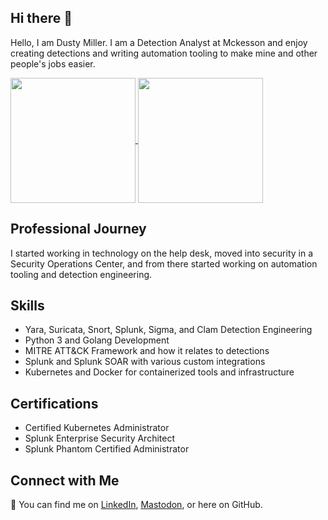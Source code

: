 ## Hi there 👋

<p>Hello, I am Dusty Miller. I am a Detection Analyst at Mckesson and enjoy creating detections and writing automation tooling to make mine and other people's jobs easier.</p>

<a href="https://github.com/anuraghazra/github-readme-stats">
  <img height=200 align="center" src="https://github-readme-stats.vercel.app/api?username=gusty-dustyr&show_icons=true&theme=transparent" />
</a>
<a href="https://github.com/anuraghazra/convoychat">
  <img height=200 align="center" src="https://github-readme-stats.vercel.app/api/top-langs?username=gusty-dusty&layout=compact&langs_count=8&card_width=320&theme=transparent" />
</a>

## Professional Journey

I started working in technology on the help desk, moved into security in a Security Operations Center, and from there started working on automation tooling and detection engineering.

## Skills

- Yara, Suricata, Snort, Splunk, Sigma, and Clam Detection Engineering
- Python 3 and Golang Development
- MITRE ATT&CK Framework and how it relates to detections 
- Splunk and Splunk SOAR with various custom integrations
- Kubernetes and Docker for containerized tools and infrastructure


## Certifications
- Certified Kubernetes Administrator
- Splunk Enterprise Security Architect
- Splunk Phantom Certified Administrator

## Connect with Me
🔗 You can find me on [LinkedIn](https://www.linkedin.com/in/dustymmiller/), [Mastodon](https://infosec.exchange/@gustydusty), or here on GitHub.
